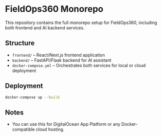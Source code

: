 
# FieldOps360 Monorepo

This repository contains the full monorepo setup for FieldOps360, including both frontend and AI backend services.

## Structure

- `frontend/` – React/Next.js frontend application
- `backend/` – FastAPI/Flask backend for AI assistant
- `docker-compose.yml` – Orchestrates both services for local or cloud deployment

## Deployment

```bash
docker-compose up --build
```

## Notes

- You can use this for DigitalOcean App Platform or any Docker-compatible cloud hosting.
